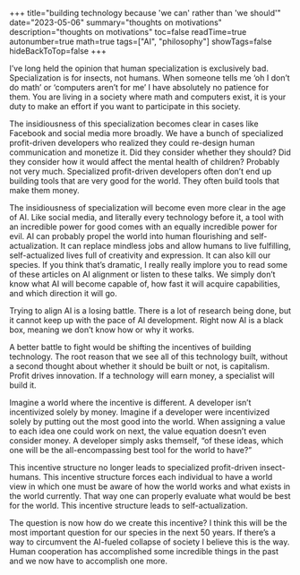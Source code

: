 +++
title="building technology because 'we can' rather than 'we should'"
date="2023-05-06"
summary="thoughts on motivations"
description="thoughts on motivations"
toc=false
readTime=true
autonumber=true
math=true
tags=["AI", "philosophy"]
showTags=false
hideBackToTop=false
+++

I’ve long held the opinion that human specialization is exclusively bad. Specialization is for insects, not humans. When someone tells me ‘oh I don’t do math’ or ‘computers aren’t for me’ I have absolutely no patience for them. You are living in a society where math and computers exist, it is your duty to make an effort if you want to participate in this society.

The insidiousness of this specialization becomes clear in cases like Facebook and social media more broadly. We have a bunch of specialized profit-driven developers who realized they could re-design human communication and monetize it. Did they consider whether they should? Did they consider how it would affect the mental health of children? Probably not very much. Specialized profit-driven developers often don’t end up building tools that are very good for the world. They often build tools that make them money.

The insidiousness of specialization will become even more clear in the age of AI. Like social media, and literally every technology before it, a tool with an incredible power for good comes with an equally incredible power for evil. AI can probably propel the world into human flourishing and self-actualization. It can replace mindless jobs and allow humans to live fulfilling, self-actualized lives full of creativity and expression. It can also kill our species. If you think that’s dramatic, I really really implore you to read some of these articles on AI alignment or listen to these talks. We simply don’t know what AI will become capable of, how fast it will acquire capabilities, and which direction it will go.

Trying to align AI is a losing battle. There is a lot of research being done, but it cannot keep up with the pace of AI development. Right now AI is a black box, meaning we don’t know how or why it works.

A better battle to fight would be shifting the incentives of building technology. The root reason that we see all of this technology built, without a second thought about whether it should be built or not, is capitalism. Profit drives innovation. If a technology will earn money, a specialist will build it.

Imagine a world where the incentive is different. A developer isn’t incentivized solely by money. Imagine if a developer were incentivized solely by putting out the most good into the world. When assigning a value to each idea one could work on next, the value equation doesn’t even consider money. A developer simply asks themself, “of these ideas, which one will be the all-encompassing best tool for the world to have?”

This incentive structure no longer leads to specialized profit-driven insect-humans. This incentive structure forces each individual to have a world view in which one must be aware of how the world works and what exists in the world currently. That way one can properly evaluate what would be best for the world. This incentive structure leads to self-actualization.

The question is now how do we create this incentive? I think this will be the most important question for our species in the next 50 years. If there’s a way to circumvent the AI-fueled collapse of society I believe this is the way. Human cooperation has accomplished some incredible things in the past and we now have to accomplish one more.
